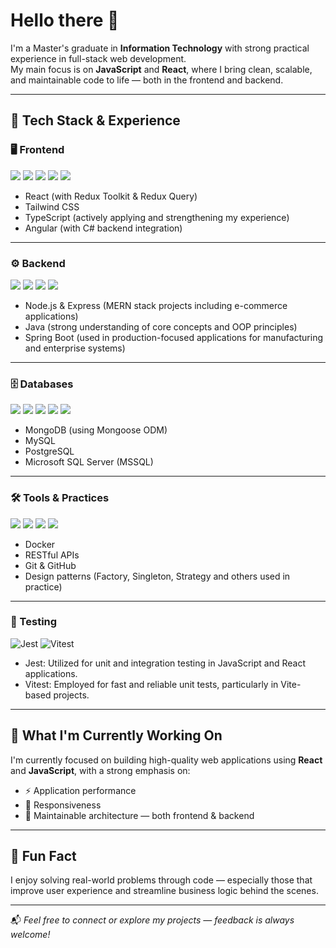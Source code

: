 # Hello there 👋

I'm a Master's graduate in **Information Technology** with strong practical experience in full-stack web development.  
My main focus is on **JavaScript** and **React**, where I bring clean, scalable, and maintainable code to life — both in the frontend and backend.

---

## 🔧 Tech Stack & Experience

### 🖥️ Frontend  
<p>
  <img src="https://img.shields.io/badge/React-20232A?style=flat&logo=react&logoColor=61DAFB" />
  <img src="https://img.shields.io/badge/Redux-593D88?style=flat&logo=redux&logoColor=white" />
  <img src="https://img.shields.io/badge/Tailwind_CSS-38B2AC?style=flat&logo=tailwind-css&logoColor=white" />
  <img src="https://img.shields.io/badge/TypeScript-3178C6?style=flat&logo=typescript&logoColor=white" />
  <img src="https://img.shields.io/badge/Angular-DD0031?style=flat&logo=angular&logoColor=white" />
</p>

- React (with Redux Toolkit & Redux Query)  
- Tailwind CSS  
- TypeScript (actively applying and strengthening my experience)  
- Angular (with C# backend integration)

---

### ⚙️ Backend  
<p>
  <img src="https://img.shields.io/badge/Node.js-339933?style=flat&logo=node.js&logoColor=white" />
  <img src="https://img.shields.io/badge/Express-000000?style=flat&logo=express&logoColor=white" />
  <img src="https://img.shields.io/badge/Java-ED8B00?style=flat&logo=java&logoColor=white" />
  <img src="https://img.shields.io/badge/Spring_Boot-6DB33F?style=flat&logo=spring-boot&logoColor=white" />
</p>

- Node.js & Express (MERN stack projects including e-commerce applications)  
- Java (strong understanding of core concepts and OOP principles)  
- Spring Boot (used in production-focused applications for manufacturing and enterprise systems)

---

### 🗄️ Databases  
<p>
  <img src="https://img.shields.io/badge/MongoDB-47A248?style=flat&logo=mongodb&logoColor=white" />
  <img src="https://img.shields.io/badge/Mongoose-880000?style=flat&logo=mongoose&logoColor=white" />

  <img src="https://img.shields.io/badge/MySQL-4479A1?style=flat&logo=mysql&logoColor=white" />
  <img src="https://img.shields.io/badge/PostgreSQL-4169E1?style=flat&logo=postgresql&logoColor=white" />
  <img src="https://img.shields.io/badge/Microsoft_SQL_Server-CC2927?style=flat&logo=microsoft-sql-server&logoColor=white" />
</p>

- MongoDB (using Mongoose ODM)
- MySQL  
- PostgreSQL  
- Microsoft SQL Server (MSSQL)

---

### 🛠️ Tools & Practices  
<p>
  <img src="https://img.shields.io/badge/Docker-2496ED?style=flat&logo=docker&logoColor=white" />
  <img src="https://img.shields.io/badge/REST_API-FF6C37?style=flat&logo=rest&logoColor=white" />
  <img src="https://img.shields.io/badge/Git-F05032?style=flat&logo=git&logoColor=white" />
  <img src="https://img.shields.io/badge/GitHub-181717?style=flat&logo=github&logoColor=white" />
</p>

- Docker  
- RESTful APIs  
- Git & GitHub  
- Design patterns (Factory, Singleton, Strategy and others used in practice)

---

### 🧪 Testing
<p> 
  <img src="https://img.shields.io/badge/-jest-%23C21325?style=for-the-badge&logo=jest&logoColor=white" alt="Jest" /> 
  <img src="https://img.shields.io/badge/-Vitest-252529?style=for-the-badge&logo=vitest&logoColor=FCC72B" alt="Vitest" /> 
</p>

- Jest: Utilized for unit and integration testing in JavaScript and React applications.
- Vitest: Employed for fast and reliable unit tests, particularly in Vite-based projects.

---

## 🚀 What I'm Currently Working On

I'm currently focused on building high-quality web applications using **React** and **JavaScript**, with a strong emphasis on:

- ⚡ Application performance  
- 🎯 Responsiveness  
- 🧩 Maintainable architecture — both frontend & backend

---

## 🌱 Fun Fact

I enjoy solving real-world problems through code — especially those that improve user experience and streamline business logic behind the scenes.

---

📬 *Feel free to connect or explore my projects — feedback is always welcome!*
